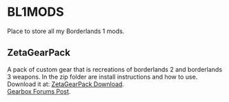 # BL1MODS
Place to store all my Borderlands 1 mods.

## ZetaGearPack
A pack of custom gear that is recreations of borderlands 2 and borderlands 3 weapons. In the zip folder are install instructions and how to use. <br>
Download it at:
[ZetaGearPack Download](https://github.com/ZetaDaemon/BL1MODS/raw/711528a1b57f8500ef70da27667b9a4617bbd8ac/ZetaGearPack/ZetaGearPack.zip). <br>
[Gearbox Forums Post](https://forums.gearboxsoftware.com/t/zetas-custom-gear-pack/4559966).
